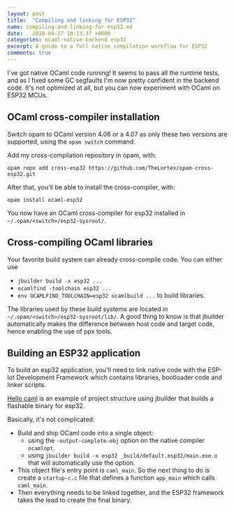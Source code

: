```yaml
---
layout: post
title:  "Compiling and linking for ESP32"
name: compiling-and-linking-for-esp32.md
date:   2018-04-27 10:13:37 +0000
categories: ocaml-native-backend esp32
excerpt: A guide to a full native compilation workflow for ESP32
comments: true
---
```

I've got native OCaml code running! It seems to pass all the runtime tests, and as I fixed some GC segfaults I'm now pretty confident in the backend code. 
It's not optimized at all, but you can now experiment with OCaml on ESP32 MCUs. 

## OCaml cross-compiler installation

Switch opam to OCaml version 4.06 or a 4.07 as only these two versions are supported, using the `opam switch` command.

Add my cross-compilation repository in opam, with:
```
opam repo add cross-esp32 https://github.com/TheLortex/opam-cross-esp32.git
```
After that, you'll be able to install the cross-compiler, with:
```
opam install ocaml-esp32
```

You now have an OCaml cross-compiler for esp32 installed in `~/.opam/<switch>/esp32-sysroot/`. 

## Cross-compiling OCaml libraries

Your favorite build system can already cross-compile code. You can either use
* `jbuilder build -x esp32 ...`
* `ocamlfind -toolchain esp32 ...`
* `env OCAMLFIND_TOOLCHAIN=esp32 ocamlbuild ...`
to build libraries.

The libraries used by these build systems are located in `~/.opam/<switch>/esp32-sysroot/lib/`. A good thing to know is that jbuilder automatically makes the difference between host code and target code, hence enabling the use of ppx tools. 

## Building an ESP32 application

To build an esp32 application, you'll need to link native code with the ESP-Iot Development Framework which contains libraries, bootloader code and linker scripts. 

[Hello caml](https://github.com/TheLortex/hello_caml) is an example of project structure using jbuilder that builds a flashable binary for esp32. 

Basically, it's not complicated:
* Build and ship OCaml code into a single object:
  - using the `-output-complete-obj` option on the native compiler `ocamlopt`.
  - using `jbuilder build -x esp32 _build/default.esp32/main.exe.o` that will automatically use the option.
* This object file's entry point is `caml_main`. So the next thing to do is create a `startup-c.c` file that defines a function `app_main` which calls `caml_main`. 
* Then everything needs to be linked together, and the ESP32 framework takes the lead to create the final binary. 

